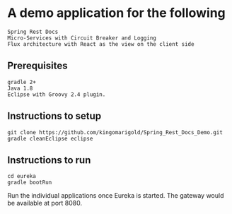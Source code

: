 # A demo application for the following
```
Spring Rest Docs
Micro-Services with Circuit Breaker and Logging
Flux architecture with React as the view on the client side
```

## Prerequisites
```
gradle 2+
Java 1.8
Eclipse with Groovy 2.4 plugin.
```

## Instructions to setup
```
git clone https://github.com/kingomarigold/Spring_Rest_Docs_Demo.git
gradle cleanEclipse eclipse
```
## Instructions to run
```
cd eureka
gradle bootRun
```

Run the individual applications once Eureka is started. The gateway would be available at port 8080.
